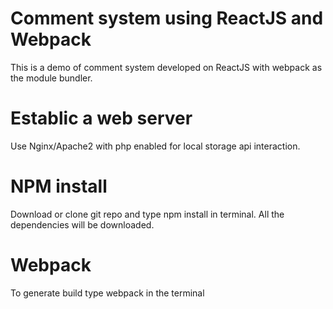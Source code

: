 # Comment system using ReactJS and Webpack

This is a demo of comment system developed on ReactJS with webpack as the module bundler.

# Establic a web server

Use Nginx/Apache2 with php enabled for local storage api interaction.

# NPM install

Download or clone git repo and type npm install in terminal. All the dependencies will be downloaded.

# Webpack

To generate build type webpack in the terminal
